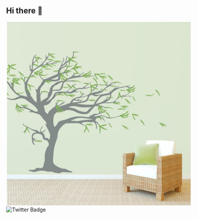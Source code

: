 ## Hi there 👋
<div id="header" align="center">
<img src="https://github.com/Nadegda711/Nadegda711/blob/main/IMG_5311.JPG" width="500"/>
</div>
<div id="badges">
<img src=[https://img.shields.io/badge/py-python-pink?logo=python](https://img.shields.io/badge/py-python-pink?logo=python
) alt="Twitter Badge"/>
</div>



